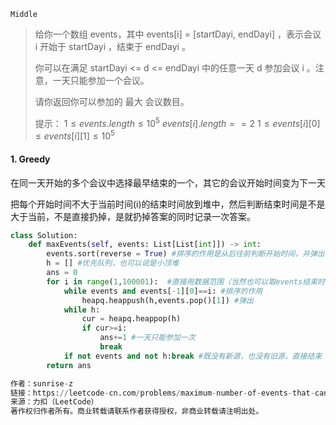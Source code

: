 `Middle`

> 给你一个数组 events，其中 events[i] = [startDayi, endDayi] ，表示会议 i 开始于 startDayi ，结束于 endDayi 。
>
> 你可以在满足 startDayi <= d <= endDayi 中的任意一天 d 参加会议 i 。注意，一天只能参加一个会议。
>
> 请你返回你可以参加的 最大 会议数目。
>
> 提示：
> $1\leq events.length \leq 10^5$
> $events[i].length == 2$
> $1 \leq events[i][0]\leq events[i][1] \leq 10^5$

#### 1. Greedy

在同一天开始的多个会议中选择最早结束的一个，其它的会议开始时间变为下一天

把每个开始时间不大于当前时间(i)的结束时间放到堆中，然后判断结束时间是不是大于当前，不是直接扔掉，是就扔掉答案的同时记录一次答案。

```python
class Solution:
    def maxEvents(self, events: List[List[int]]) -> int:
        events.sort(reverse = True) #排序的作用是从后往前判断开始时间，并弹出它
        h = [] #优先队列，也可以说是小顶堆
        ans = 0
        for i in range(1,100001):  #直接用数据范围（当然也可以取events结束时间的最大值，还要再写循环不够简练）
            while events and events[-1][0]==i: #排序的作用
                heapq.heappush(h,events.pop()[1]) #弹出
            while h:
                cur = heapq.heappop(h)
                if cur>=i:
                    ans+=1 #一天只能参加一次
                    break
            if not events and not h:break #既没有新源，也没有旧源，直接结束
        return ans

作者：sunrise-z
链接：https://leetcode-cn.com/problems/maximum-number-of-events-that-can-be-attended/solution/you-xian-dui-lie-mian-shi-ti-_zui-jian-ji-dai-ma-b/
来源：力扣（LeetCode）
著作权归作者所有。商业转载请联系作者获得授权，非商业转载请注明出处。
```

